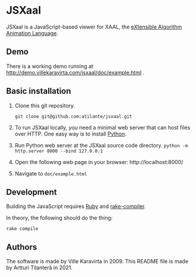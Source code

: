 # JSXaal

JSXaal is a JavaScript-based viewer for XAAL, the
[eXtensible Algorithm Animation Language](http://xaal.org).

## Demo

There is a working demo running at
http://demo.villekaravirta.com/jsxaal/doc/example.html .

## Basic installation

1. Clone this git repository.

   `git clone git@github.com:atilante/jsxaal.git`   

2. To run JSXaal locally, you need a minimal web server that can host files
   over HTTP. One easy way is to install [Python](https://www.python.org).

3. Run Python web server at the JSXaal source code directory.
   `python -m http.server 8000 --bind 127.0.0.1`

4. Open the following web page in your browser:
   http://localhost:8000/

5. Navigate to `doc/example.html`


## Development

Building the JavaScript requires [Ruby](https://www.ruby-lang.org/en/) and
[rake-compiler](https://github.com/rake-compiler/rake-compiler/).

In theory, the following should do the thing:

`rake compile`

## Authors

The software is made by Ville Karavirta in 2009.
This README file is made by Artturi Tilanterä in 2021.
